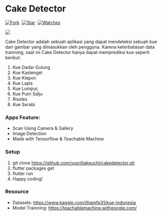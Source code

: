 
# Cake Detector

[![Fork](https://img.shields.io/github/forks/yusriltakeuchi/cakedetector?style=social)](https://github.com/yusriltakeuchi/cakedetector/fork)&nbsp; [![Star](https://img.shields.io/github/stars/yusriltakeuchi/cakedetector?style=social)](https://github.com/yusriltakeuchi/cakedetector/star)&nbsp; [![Watches](https://img.shields.io/github/watchers/yusriltakeuchi/cakedetector?style=social)](https://github.com/yusriltakeuchi/cakedetector/)&nbsp;


<p><img  src="https://i.ibb.co/6mBsYXn/cover.png"/></p>

Cake Detector adalah sebuah aplikasi yang dapat 
mendeteksi sebuah kue dari gambar yang dimasukkan oleh pengguna. Karena keterbatasan data trainning, saat ini Cake Detector hanya dapat memprediksi kue seperti berikut:
1. Kue Dadar Gulung
2. Kue Kastengel
3. Kue Klepon
4. Kue Lapis
5. Kue Lumpur,
6. Kue Putri Salju
7. Risoles
8. Kue Serabi


### Apps Feature:

 - Scan Using Camera & Gallery
 - Image Detection
 - Made with Tensorflow & Teachable Machine
 

  ### Setup
 1. git clone https://github.com/yusriltakeuchi/cakedetector.git
 2. flutter packages get
 3. flutter run
 4. Happy coding!

### Resource
- Datasets: https://www.kaggle.com/ilhamfp31/kue-indonesia
- Model Trainning: https://teachablemachine.withgoogle.com/
